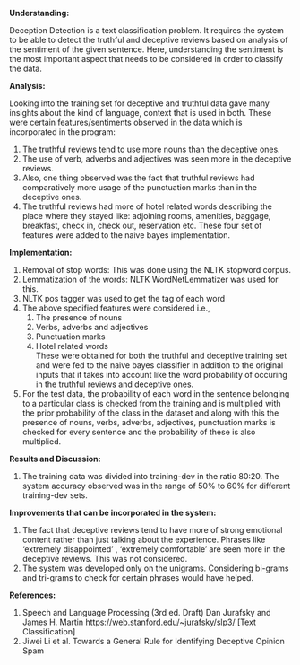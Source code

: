 **Understanding:**  

Deception Detection is a text classification problem. It requires the system to be able to detect
the truthful and deceptive reviews based on analysis of the sentiment of the given sentence.
Here, understanding the sentiment is the most important aspect that needs to be considered in
order to classify the data.

**Analysis:**  

Looking into the training set for deceptive and truthful data gave many insights about the kind
of language, context that is used in both. These were certain features/sentiments observed in
the data which is incorporated in the program:  
  1. The truthful reviews tend to use more nouns than the deceptive ones.  
  2. The use of verb, adverbs and adjectives was seen more in the deceptive reviews.  
  3. Also, one thing observed was the fact that truthful reviews had comparatively more usage of
the punctuation marks than in the deceptive ones.  
  4. The truthful reviews had more of hotel related words describing the place where they stayed
like: adjoining rooms, amenities, baggage, breakfast, check in, check out, reservation etc.
These four set of features were added to the naive bayes implementation.  

**Implementation:**  

  1. Removal of stop words: This was done using the NLTK stopword corpus.  
  2. Lemmatization of the words: NLTK WordNetLemmatizer was used for this.  
  3. NLTK pos tagger was used to get the tag of each word  
  4. The above specified features were considered i.e.,  
      1. The presence of nouns  
      2. Verbs, adverbs and adjectives  
      3. Punctuation marks  
      4. Hotel related words  
These were obtained for both the truthful and deceptive training set and were fed to the naive
bayes classifier in addition to the original inputs that it takes into account like the word
probability of occuring in the truthful reviews and deceptive ones.  
  5. For the test data, the probability of each word in the sentence belonging to a particular class
is checked from the training and is multiplied with the prior probability of the class in the
dataset and along with this the presence of nouns, verbs, adverbs, adjectives, punctuation
marks is checked for every sentence and the probability of these is also multiplied.  

**Results and Discussion:**  

  1. The training data was divided into training-dev in the ratio 80:20. The system accuracy
observed was in the range of 50% to 60% for different training-dev sets.  

**Improvements that can be incorporated in the system:**  

  1. The fact that deceptive reviews tend to have more of strong emotional content rather than
just talking about the experience. Phrases like ‘extremely disappointed’ , ‘extremely
comfortable’ are seen more in the deceptive reviews. This was not considered.  
  2. The system was developed only on the unigrams. Considering bi-grams and tri-grams to
check for certain phrases would have helped.  

**References:**  

  1. Speech and Language Processing (3rd ed. Draft) Dan Jurafsky and James H. Martin
https://web.stanford.edu/~jurafsky/slp3/ [Text Classification]  
  2. Jiwei Li et al. Towards a General Rule for Identifying Deceptive Opinion Spam  

